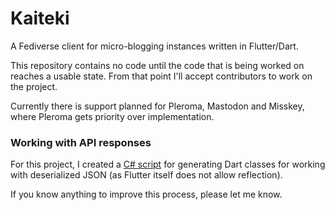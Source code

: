# Kaiteki
A Fediverse client for micro-blogging instances written in Flutter/Dart.

This repository contains no code until the code that is being worked on reaches a usable state. From that point I'll accept contributors to work on the project.

Currently there is support planned for Pleroma, Mastodon and Misskey, where Pleroma gets priority over implementation.

### Working with API responses
For this project, I created a [C# script](https://gist.github.com/Craftplacer/3151b64ab86ee929202eab8173e8a7fe) for generating Dart classes for working with deserialized JSON (as Flutter itself does not allow reflection).

If you know anything to improve this process, please let me know.
